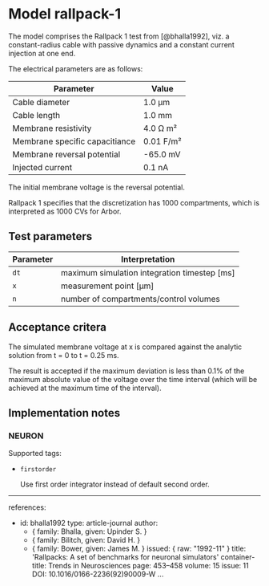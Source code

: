 Model rallpack-1
================

The model comprises the Rallpack 1 test from [@bhalla1992], viz.
a constant-radius cable with passive dynamics and a constant
current injection at one end.

The electrical parameters are as follows:

| Parameter                      | Value     |
|--------------------------------|-----------|
| Cable diameter                 | 1.0 µm    |
| Cable length                   | 1.0 mm    |
| Membrane resistivity           | 4.0 Ω m²  |
| Membrane specific capacitiance | 0.01 F/m² |
| Membrane reversal potential    | -65.0 mV  |
| Injected current               | 0.1 nA    |

The initial membrane voltage is the reversal potential.

Rallpack 1 specifies that the discretization has 1000 compartments,
which is interpreted as 1000 CVs for Arbor.


Test parameters
---------------


| Parameter | Interpretation |
|-----------|----------------|
| `dt`      | maximum simulation integration timestep [ms] |
| `x`       | measurement point [µm] |
| `n`       | number of compartments/control volumes |


Acceptance critera
------------------

The simulated membrane voltage at x is compared
against the analytic solution from t = 0 to t = 0.25 ms.

The result is accepted if the maximum deviation is less
than 0.1% of the maximum absolute value of the voltage
over the time interval (which will be achieved at the
maximum time of the interval).

Implementation notes
--------------------

### NEURON

Supported tags:
* `firstorder`

  Use first order integrator instead of default second order.

---
references:
- id: bhalla1992
  type: article-journal
  author:
  - { family: Bhalla, given: Upinder S. }
  - { family: Bilitch, given: David H. }
  - { family: Bower, given: James M. }
  issued: { raw: "1992-11" }
  title: 'Rallpacks: A set of benchmarks for neuronal simulators'
  container-title: Trends in Neurosciences
  page: 453–458
  volume: 15
  issue: 11
  DOI: 10.1016/0166-2236(92)90009-W
...
